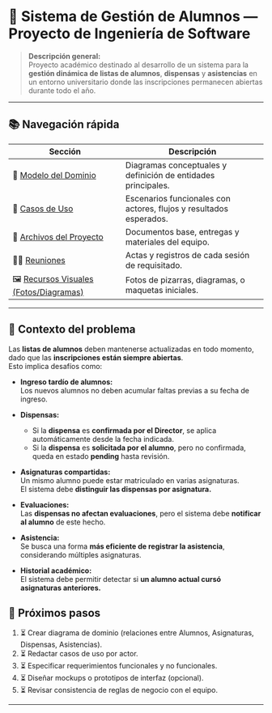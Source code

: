 # 🧩 Sistema de Gestión de Alumnos — Proyecto de Ingeniería de Software

> **Descripción general:**  
> Proyecto académico destinado al desarrollo de un sistema para la **gestión dinámica de listas de alumnos**, **dispensas** y **asistencias** en un entorno universitario donde las inscripciones permanecen abiertas durante todo el año.  

---

## 📚 Navegación rápida

| Sección | Descripción |
|----------|--------------|
| 🧠 [Modelo del Dominio](./ModeloDelDominio/) | Diagramas conceptuales y definición de entidades principales. |
| 🧾 [Casos de Uso](./CasosDeUso/) | Escenarios funcionales con actores, flujos y resultados esperados. |
| 📁 [Archivos del Proyecto](./documents/) | Documentos base, entregas y materiales del equipo. |
| 🧍‍♂️ [Reuniones](./Reuniones/) | Actas y registros de cada sesión de requisitado. |
| 🖼️ [Recursos Visuales (Fotos/Diagramas)](./images/) | Fotos de pizarras, diagramas, o maquetas iniciales. |

---

## 🧩 Contexto del problema

Las **listas de alumnos** deben mantenerse actualizadas en todo momento, dado que las **inscripciones están siempre abiertas**.  
Esto implica desafíos como:

- **Ingreso tardío de alumnos:**  
  Los nuevos alumnos no deben acumular faltas previas a su fecha de ingreso.

- **Dispensas:**  
  - Si la **dispensa** es **confirmada por el Director**, se aplica automáticamente desde la fecha indicada.  
  - Si la **dispensa** es **solicitada por el alumno**, pero no confirmada, queda en estado **pending** hasta revisión.

- **Asignaturas compartidas:**  
  Un mismo alumno puede estar matriculado en varias asignaturas.  
  El sistema debe **distinguir las dispensas por asignatura.**

- **Evaluaciones:**  
  Las **dispensas no afectan evaluaciones**, pero el sistema debe **notificar al alumno** de este hecho.

- **Asistencia:**  
  Se busca una forma **más eficiente de registrar la asistencia**, considerando múltiples asignaturas.

- **Historial académico:**  
  El sistema debe permitir detectar si **un alumno actual cursó asignaturas anteriores.**


## 🧭 Próximos pasos

1. ⏳ Crear diagrama de dominio (relaciones entre Alumnos, Asignaturas, Dispensas, Asistencias).  
2. ⏳ Redactar casos de uso por actor.  
3. ⏳ Especificar requerimientos funcionales y no funcionales.  
4. ⏳ Diseñar mockups o prototipos de interfaz (opcional).  
5. ⏳ Revisar consistencia de reglas de negocio con el equipo.

---
